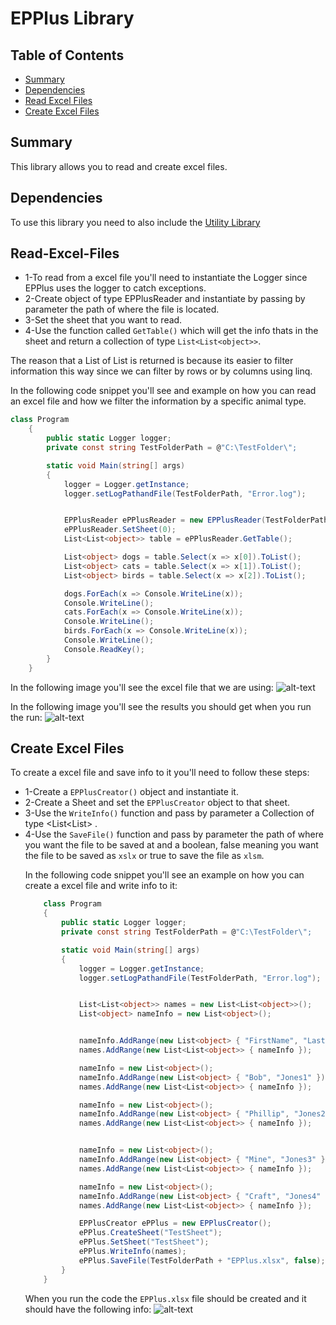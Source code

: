 # EPPlus Library

## Table of Contents
* [Summary](#Summary)
* [Dependencies](#Dependencies)
* [Read Excel Files](#Read-Excel-Files)
* [Create Excel Files](#Create-Excel-Files)

## Summary
This library allows you to read and create excel files.

## Dependencies
To use this library you need to also include the [Utility Library](https://github.azc.ext.hp.com/SLAC-Dev/UtilityLibrary)

## Read-Excel-Files
* 1-To read from a excel file you'll need to instantiate the Logger since EPPlus uses the logger to catch exceptions.
* 2-Create object of type EPPlusReader and instantiate by passing by parameter the path of where the file is located.
* 3-Set the sheet that you want to read.
* 4-Use the function called `GetTable()` which will get the info thats in the sheet and return a collection of type  `List<List<object>>`.

The reason that a List of List is returned is because its easier to filter information this way since we can filter by rows or by columns using linq.

In the following code snippet you'll see and example on how you can read an excel file and how we filter the information by a specific animal type.

```C#
class Program
	{
		public static Logger logger;
		private const string TestFolderPath = @"C:\TestFolder\";

		static void Main(string[] args)
		{
			logger = Logger.getInstance;
			logger.setLogPathandFile(TestFolderPath, "Error.log");


			EPPlusReader ePPlusReader = new EPPlusReader(TestFolderPath + "Animals.xlsx");
			ePPlusReader.SetSheet(0);
			List<List<object>> table = ePPlusReader.GetTable();

			List<object> dogs = table.Select(x => x[0]).ToList();
			List<object> cats = table.Select(x => x[1]).ToList();
			List<object> birds = table.Select(x => x[2]).ToList();

			dogs.ForEach(x => Console.WriteLine(x));
			Console.WriteLine();
			cats.ForEach(x => Console.WriteLine(x));
			Console.WriteLine();
			birds.ForEach(x => Console.WriteLine(x));
			Console.WriteLine();
			Console.ReadKey();
		}
	}
```

In the following image you'll see the excel file that we are using: 
![alt-text](https://github.azc.ext.hp.com/SLAC-Dev/EPPlus_Library/blob/master/ReadMe%20Resources/Example2.PNG)

In the following image you'll see the results you should get when you run the run:
![alt-text](https://github.azc.ext.hp.com/SLAC-Dev/EPPlus_Library/blob/master/ReadMe%20Resources/Example3.PNG)

## Create Excel Files

To create a excel file and save info to it you'll need to follow these steps:
* 1-Create a `EPPlusCreator()` object and instantiate it.
* 2-Create a Sheet and set the `EPPlusCreator` object to that sheet.
* 3-Use the `WriteInfo()` function and pass by parameter a Collection of type <List<List<object>> .
* 4-Use the `SaveFile()` function and pass by parameter the path of where you want the file to be saved at and a boolean, false meaning you want the file to be saved as `xslx` or true  to save the file as `xlsm`.
	
In the following code snippet you'll see an example on how you can create a excel file and write info to it:

```C#
	class Program
	{
		public static Logger logger;
		private const string TestFolderPath = @"C:\TestFolder\";

		static void Main(string[] args)
		{
			logger = Logger.getInstance;
			logger.setLogPathandFile(TestFolderPath, "Error.log");


			List<List<object>> names = new List<List<object>>();
			List<object> nameInfo = new List<object>();


			nameInfo.AddRange(new List<object> { "FirstName", "LastName" });
			names.AddRange(new List<List<object>> { nameInfo });

			nameInfo = new List<object>();
			nameInfo.AddRange(new List<object> { "Bob", "Jones1" });
			names.AddRange(new List<List<object>> { nameInfo });

			nameInfo = new List<object>();
			nameInfo.AddRange(new List<object> { "Phillip", "Jones2" });
			names.AddRange(new List<List<object>> { nameInfo });


			nameInfo = new List<object>();
			nameInfo.AddRange(new List<object> { "Mine", "Jones3" });
			names.AddRange(new List<List<object>> { nameInfo });

			nameInfo = new List<object>();
			nameInfo.AddRange(new List<object> { "Craft", "Jones4" });
			names.AddRange(new List<List<object>> { nameInfo });

			EPPlusCreator ePPlus = new EPPlusCreator();
			ePPlus.CreateSheet("TestSheet");
			ePPlus.SetSheet("TestSheet");
			ePPlus.WriteInfo(names);
			ePPlus.SaveFile(TestFolderPath + "EPPlus.xlsx", false);
		}
	}
```

When you run the code the `EPPlus.xlsx` file should be created and it should have the following info:
![alt-text](https://github.azc.ext.hp.com/SLAC-Dev/EPPlus_Library/blob/master/ReadMe%20Resources/Example1.PNG)

